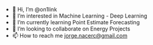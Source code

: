 - 👋 Hi, I’m @on1link
- 👀 I’m interested in Machine Learning - Deep Learning
- 🌱 I’m currently learning Point Estimate Forecasting
- 💞️ I’m looking to collaborate on Energy Projects
- 📫 How to reach me jorge.nacerc@gmail.com

<!---
on1link/on1link is a ✨ special ✨ repository because its `README.md` (this file) appears on your GitHub profile.
You can click the Preview link to take a look at your changes.
--->
